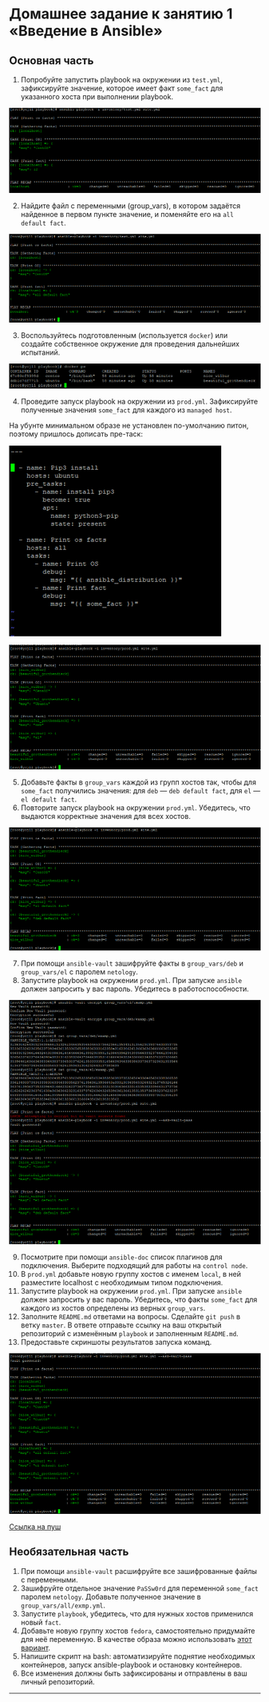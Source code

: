 # Домашнее задание к занятию 1 «Введение в Ansible»

## Основная часть

1. Попробуйте запустить playbook на окружении из `test.yml`, зафиксируйте значение, которое имеет факт `some_fact` для указанного хоста при выполнении playbook.

![Скрин](https://github.com/Jlljully/Ansible/blob/main/files/lesson_1/Screenshot_1.png "1")
   
2. Найдите файл с переменными (group_vars), в котором задаётся найденное в первом пункте значение, и поменяйте его на `all default fact`.

![Скрин](https://github.com/Jlljully/Ansible/blob/main/files/lesson_1/Screenshot_2.png "2")
   
3. Воспользуйтесь подготовленным (используется `docker`) или создайте собственное окружение для проведения дальнейших испытаний.

![Скрин](https://github.com/Jlljully/Ansible/blob/main/files/lesson_1/Screenshot_8.png "8")
   
4. Проведите запуск playbook на окружении из `prod.yml`. Зафиксируйте полученные значения `some_fact` для каждого из `managed host`.

На убунте минимальном образе не установлен по-умолчанию питон, поэтому пришлось дописать пре-таск:

![Скрин](https://github.com/Jlljully/Ansible/blob/main/files/lesson_1/Screenshot_3.png "3")

![Скрин](https://github.com/Jlljully/Ansible/blob/main/files/lesson_1/Screenshot_4.png "4")

5. Добавьте факты в `group_vars` каждой из групп хостов так, чтобы для `some_fact` получились значения: для `deb` — `deb default fact`, для `el` — `el default fact`.
6.  Повторите запуск playbook на окружении `prod.yml`. Убедитесь, что выдаются корректные значения для всех хостов.

![Скрин](https://github.com/Jlljully/Ansible/blob/main/files/lesson_1/Screenshot_5.png "5")

7. При помощи `ansible-vault` зашифруйте факты в `group_vars/deb` и `group_vars/el` с паролем `netology`.
8. Запустите playbook на окружении `prod.yml`. При запуске `ansible` должен запросить у вас пароль. Убедитесь в работоспособности.

![Скрин](https://github.com/Jlljully/Ansible/blob/main/files/lesson_1/Screenshot_6.png "6")

9. Посмотрите при помощи `ansible-doc` список плагинов для подключения. Выберите подходящий для работы на `control node`.
10. В `prod.yml` добавьте новую группу хостов с именем  `local`, в ней разместите localhost с необходимым типом подключения.
11. Запустите playbook на окружении `prod.yml`. При запуске `ansible` должен запросить у вас пароль. Убедитесь, что факты `some_fact` для каждого из хостов определены из верных `group_vars`.
12. Заполните `README.md` ответами на вопросы. Сделайте `git push` в ветку `master`. В ответе отправьте ссылку на ваш открытый репозиторий с изменённым `playbook` и заполненным `README.md`.
13. Предоставьте скриншоты результатов запуска команд.

![Скрин](https://github.com/Jlljully/Ansible/blob/main/files/lesson_1/Screenshot_7.png "7")

[Ссылка на пуш](https://github.com/Jlljully/ansible_push)


## Необязательная часть

1. При помощи `ansible-vault` расшифруйте все зашифрованные файлы с переменными.
2. Зашифруйте отдельное значение `PaSSw0rd` для переменной `some_fact` паролем `netology`. Добавьте полученное значение в `group_vars/all/exmp.yml`.
3. Запустите `playbook`, убедитесь, что для нужных хостов применился новый `fact`.
4. Добавьте новую группу хостов `fedora`, самостоятельно придумайте для неё переменную. В качестве образа можно использовать [этот вариант](https://hub.docker.com/r/pycontribs/fedora).
5. Напишите скрипт на bash: автоматизируйте поднятие необходимых контейнеров, запуск ansible-playbook и остановку контейнеров.
6. Все изменения должны быть зафиксированы и отправлены в ваш личный репозиторий.

---

